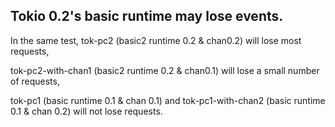 ## Tokio 0.2's basic runtime may lose events.

In the same test, tok-pc2 (basic2 runtime 0.2 & chan0.2) will lose most requests,

tok-pc2-with-chan1 (basic2 runtime 0.2 & chan0.1) will lose a small number of requests,

tok-pc1 (basic runtime 0.1 & chan 0.1) and tok-pc1-with-chan2 (basic runtime 0.1 & chan 0.2) will not lose requests.
